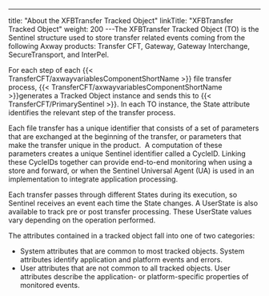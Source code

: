 ---
title: "About the XFBTransfer Tracked Object"
linkTitle: "XFBTransfer Tracked Object"
weight: 200
---The XFBTransfer Tracked Object (TO) is the Sentinel structure used to store transfer related events coming from the following Axway products: Transfer CFT, Gateway, Gateway Interchange, SecureTransport, and InterPel.

For each step of each {{< TransferCFT/axwayvariablesComponentShortName  >}} file transfer process, {{< TransferCFT/axwayvariablesComponentShortName  >}}generates a Tracked Object instance and sends this to {{< TransferCFT/PrimarySentinel  >}}. In each TO instance, the State attribute identifies the relevant step of the transfer process.

Each file transfer has a unique identifier that consists of a set of parameters that are exchanged at the beginning of the transfer, or parameters that make the transfer unique in the product.  A computation of these parameters creates a unique Sentinel identifier called a CycleID. Linking these CycleIDs together can provide end-to-end monitoring when using a store and forward, or when the Sentinel Universal Agent (UA) is used in an implementation to integrate application processing.

Each transfer passes through different States during its execution, so Sentinel receives an event each time the State changes. A UserState is also available to track pre or post transfer processing. These UserState values vary depending on the operation performed.  

The attributes contained in a tracked object fall into one of two categories:

* System attributes that are common to most tracked objects. System attributes identify application and platform events and errors.
* User attributes that are not common to all tracked objects. User attributes describe the application- or platform-specific properties of monitored events.
